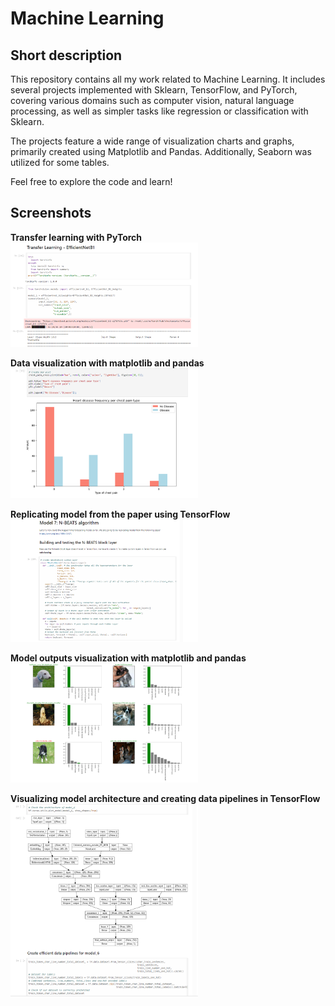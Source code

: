 # Machine Learning

## Short description

This repository contains all my work related to Machine Learning. It includes several projects implemented with Sklearn, TensorFlow, and PyTorch, covering various domains such as computer vision, natural language processing, as well as simpler tasks like regression or classification with Sklearn.

The projects feature a wide range of visualization charts and graphs, primarily created using Matplotlib and Pandas. Additionally, Seaborn was utilized for some tables.

Feel free to explore the code and learn!
## Screenshots

**Transfer learning with PyTorch**
<img src="screenshots/screen1.png" alt="alt text" width="300">

**Data visualization with matplotlib and pandas**
<img src="screenshots/screen2.png" alt="alt text" width="300">

**Replicating model from the paper using TensorFlow**
<img src="screenshots/screen3.png" alt="alt text" width="300">

**Model outputs visualization with matplotlib and pandas**
<img src="screenshots/screen4.png" alt="alt text" width="300">

**Visualizing model architecture and creating data pipelines in TensorFlow**
<img src="screenshots/screen5.png" alt="alt text" width="300">
